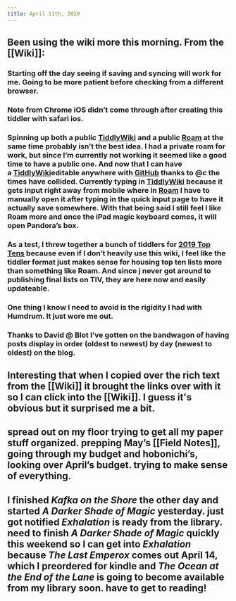 ```yaml
---
title: April 11th, 2020
---
```


## Been using the wiki more this morning. From the [[Wiki]]:
### Starting off the day seeing if saving and syncing will work for me. Going to be more patient before checking from a different browser.

### Note from Chrome iOS didn’t come through after creating this tiddler with safari ios.

### Spinning up both a public [TiddlyWiki](https://wiki.tiv.today/#TiddlyWiki) and a public [Roam](https://wiki.tiv.today/#Roam) at the same time probably isn’t the best idea. I had a private roam for work, but since I’m currently not working it seemed like a good time to have a public one. And now that I can have a [TiddlyWiki](https://wiki.tiv.today/#TiddlyWiki)editable anywhere with [GitHub](https://wiki.tiv.today/#GitHub) thanks to @c the times have collided. Currently typing in [TiddlyWiki](https://wiki.tiv.today/#TiddlyWiki) because it gets input right away from mobile where in [Roam](https://wiki.tiv.today/#Roam) I have to manually open it after typing in the quick input page to have it actually save somewhere. With that being said I still feel I like Roam more and once the iPad magic keyboard comes, it will open Pandora’s box.

### As a test, I threw together a bunch of tiddlers for [2019 Top Tens](https://wiki.tiv.today/#2019%20Top%20Tens) because even if I don’t heavily use this wiki, I feel like the tiddler format just makes sense for housing top ten lists more than something like Roam. And since j never got around to publishing final lists on TIV, they are here now and easily updateable.

### One thing I know I need to avoid is the rigidity I had with Humdrum. It just wore me out.

### Thanks to David @ Blot I’ve gotten on the bandwagon of having posts display in order (oldest to newest) by day (newest to oldest) on the blog.

## Interesting that when I copied over the rich text from the [[Wiki]] it brought the links over with it so I can click into the [[Wiki]]. I guess it's obvious but it surprised me a bit.

## spread out on my floor trying to get all my paper stuff organized. prepping May’s [[Field Notes]], going through my budget and hobonichi’s, looking over April’s budget. trying to make sense of everything. 

## I finished _Kafka on the Shore_ the other day and started _A Darker Shade of Magic_ yesterday. just got notified _Exhalation_ is ready from the library. need to finish _A Darker Shade of Magic_ quickly this weekend so I can get into _Exhalation_ because _The Last Emperox_ comes out April 14, which I preordered for kindle and _The Ocean at the End of the Lane_ is going to become available from my library soon. have to get to reading!
